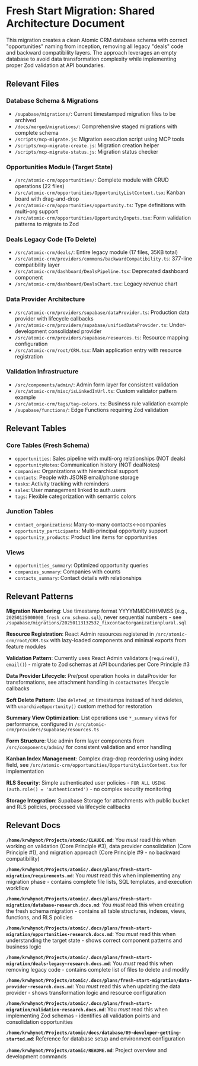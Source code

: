 # Fresh Start Migration: Shared Architecture Document

This migration creates a clean Atomic CRM database schema with correct "opportunities" naming from inception, removing all legacy "deals" code and backward compatibility layers. The approach leverages an empty database to avoid data transformation complexity while implementing proper Zod validation at API boundaries.

## Relevant Files

### Database Schema & Migrations
- `/supabase/migrations/`: Current timestamped migration files to be archived
- `/docs/merged/migrations/`: Comprehensive staged migrations with complete schema
- `/scripts/mcp-migrate.js`: Migration execution script using MCP tools
- `/scripts/mcp-migrate-create.js`: Migration creation helper
- `/scripts/mcp-migrate-status.js`: Migration status checker

### Opportunities Module (Target State)
- `/src/atomic-crm/opportunities/`: Complete module with CRUD operations (22 files)
- `/src/atomic-crm/opportunities/OpportunityListContent.tsx`: Kanban board with drag-and-drop
- `/src/atomic-crm/opportunities/opportunity.ts`: Type definitions with multi-org support
- `/src/atomic-crm/opportunities/OpportunityInputs.tsx`: Form validation patterns to migrate to Zod

### Deals Legacy Code (To Delete)
- `/src/atomic-crm/deals/`: Entire legacy module (17 files, 35KB total)
- `/src/atomic-crm/providers/commons/backwardCompatibility.ts`: 377-line compatibility layer
- `/src/atomic-crm/dashboard/DealsPipeline.tsx`: Deprecated dashboard component
- `/src/atomic-crm/dashboard/DealsChart.tsx`: Legacy revenue chart

### Data Provider Architecture
- `/src/atomic-crm/providers/supabase/dataProvider.ts`: Production data provider with lifecycle callbacks
- `/src/atomic-crm/providers/supabase/unifiedDataProvider.ts`: Under-development consolidated provider
- `/src/atomic-crm/providers/supabase/resources.ts`: Resource mapping configuration
- `/src/atomic-crm/root/CRM.tsx`: Main application entry with resource registration

### Validation Infrastructure
- `/src/components/admin/`: Admin form layer for consistent validation
- `/src/atomic-crm/misc/isLinkedInUrl.ts`: Custom validator pattern example
- `/src/atomic-crm/tags/tag-colors.ts`: Business rule validation example
- `/supabase/functions/`: Edge Functions requiring Zod validation

## Relevant Tables

### Core Tables (Fresh Schema)
- `opportunities`: Sales pipeline with multi-org relationships (NOT deals)
- `opportunityNotes`: Communication history (NOT dealNotes)
- `companies`: Organizations with hierarchical support
- `contacts`: People with JSONB email/phone storage
- `tasks`: Activity tracking with reminders
- `sales`: User management linked to auth.users
- `tags`: Flexible categorization with semantic colors

### Junction Tables
- `contact_organizations`: Many-to-many contacts↔companies
- `opportunity_participants`: Multi-principal opportunity support
- `opportunity_products`: Product line items for opportunities

### Views
- `opportunities_summary`: Optimized opportunity queries
- `companies_summary`: Companies with counts
- `contacts_summary`: Contact details with relationships

## Relevant Patterns

**Migration Numbering**: Use timestamp format YYYYMMDDHHMMSS (e.g., `20250125000000_fresh_crm_schema.sql`), never sequential numbers - see `/supabase/migrations/20250113132532_fixcontactorganizationplural.sql`

**Resource Registration**: React Admin resources registered in `/src/atomic-crm/root/CRM.tsx` with lazy-loaded components and minimal exports from feature modules

**Validation Pattern**: Currently uses React Admin validators (`required()`, `email()`) - migrate to Zod schemas at API boundaries per Core Principle #3

**Data Provider Lifecycle**: Pre/post operation hooks in dataProvider for transformations, see attachment handling in `contactNotes` lifecycle callbacks

**Soft Delete Pattern**: Use `deleted_at` timestamps instead of hard deletes, with `unarchiveOpportunity()` custom method for restoration

**Summary View Optimization**: List operations use `*_summary` views for performance, configured in `/src/atomic-crm/providers/supabase/resources.ts`

**Form Structure**: Use admin form layer components from `/src/components/admin/` for consistent validation and error handling

**Kanban Index Management**: Complex drag-drop reordering using index field, see `/src/atomic-crm/opportunities/OpportunityListContent.tsx` for implementation

**RLS Security**: Simple authenticated user policies - `FOR ALL USING (auth.role() = 'authenticated')` - no complex security monitoring

**Storage Integration**: Supabase Storage for attachments with public bucket and RLS policies, processed via lifecycle callbacks

## Relevant Docs

**`/home/krwhynot/Projects/atomic/CLAUDE.md`**: You _must_ read this when working on validation (Core Principle #3), data provider consolidation (Core Principle #1), and migration approach (Core Principle #9 - no backward compatibility)

**`/home/krwhynot/Projects/atomic/.docs/plans/fresh-start-migration/requirements.md`**: You _must_ read this when implementing any migration phase - contains complete file lists, SQL templates, and execution workflow

**`/home/krwhynot/Projects/atomic/.docs/plans/fresh-start-migration/database-research.docs.md`**: You _must_ read this when creating the fresh schema migration - contains all table structures, indexes, views, functions, and RLS policies

**`/home/krwhynot/Projects/atomic/.docs/plans/fresh-start-migration/opportunities-research.docs.md`**: You _must_ read this when understanding the target state - shows correct component patterns and business logic

**`/home/krwhynot/Projects/atomic/.docs/plans/fresh-start-migration/deals-legacy-research.docs.md`**: You _must_ read this when removing legacy code - contains complete list of files to delete and modify

**`/home/krwhynot/Projects/atomic/.docs/plans/fresh-start-migration/data-provider-research.docs.md`**: You _must_ read this when updating the data provider - shows transformation logic and resource configuration

**`/home/krwhynot/Projects/atomic/.docs/plans/fresh-start-migration/validation-research.docs.md`**: You _must_ read this when implementing Zod schemas - identifies all validation points and consolidation opportunities

**`/home/krwhynot/Projects/atomic/docs/database/09-developer-getting-started.md`**: Reference for database setup and environment configuration

**`/home/krwhynot/Projects/atomic/README.md`**: Project overview and development commands